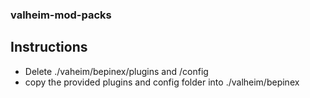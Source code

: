### valheim-mod-packs

## Instructions

- Delete ./vaheim/bepinex/plugins and /config
- copy the provided plugins and config folder into ./valheim/bepinex
